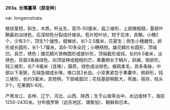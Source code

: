 **293a. 长嘴薹草（原变种）**

var. longerostrata

根状茎短，斜生，木质。秆丛生，高15-50厘米，扁三棱形，上部微粗糙，基部叶鞘最初淡绿色，后深棕色分裂成纤维状。苞片短叶状，短于花序，具鞘。小穗2个，少有3个，顶生1个雄性，棍棒状，长1-2.5厘米，花密生；侧生小穗雌性，卵形或长圆形，长1-1.7厘米，具6-10多朵花；小穗柄短。雄花鳞片长圆形，顶端凹，具芒，锈色；雌花鳞片狭椭圆形或披针形，顶端截形或钝，长约6.5毫米，淡锈色，背面3条脉绿色，向顶延伸成粗糙的芒。果囊稍长于鳞片，斜展，倒卵形，钝三棱形，长7-8毫米（连喙），膜质，绿色或淡棕色，被疏柔毛，具多条脉，中部以下渐狭，先端急缩成长喙，喙口具2长齿。小坚果紧包于果囊中，倒卵形，钝三棱形，长约3毫米，具短柄，下部棱面凹；花柱基部稍膨大，弯曲，宿存，柱头3个。花果期5-6月。

产黑龙江、吉林、辽宁、河北、山西、陕西；生于山坡草丛中、水边或林下，海拔1250-2430米。分布俄罗斯（远东地区、堪察加）、朝鲜和日本。
